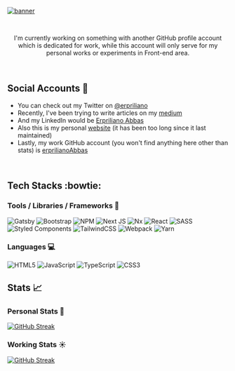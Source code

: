 [![banner](https://user-images.githubusercontent.com/49814974/179379922-8a944f5c-c2fc-4f10-972e-c06d398b1608.png)](https://github.com/erpriliano)

&nbsp;

<p align="center">
  I'm currently working on something with another GitHub profile account which is dedicated for work, while this account will only serve for my personal works or       experiments in Front-end area.
</p>

&nbsp;

## Social Accounts :eyes:
- You can check out my Twitter on [@erpriliano](https://twitter.com/erpriliano)
- Recently, I've been trying to write articles on my [medium](https://medium.com/@erpriliano)
- And my LinkedIn would be [Erpriliano Abbas](https://www.linkedin.com/in/erpriliano-abbas-47203677/)
- Also this is my personal [website](https://erpriliano.github.io/) (it has been too long since it last maintained)
- Lastly, my work GitHub account (you won't find anything here other than stats) is [erprilianoAbbas](https://github.com/erprilianoAbbas)

&nbsp;

## Tech Stacks :bowtie:
### Tools / Libraries / Frameworks :wrench:
![Gatsby](https://img.shields.io/badge/Gatsby-%23663399.svg?style=for-the-badge&logo=gatsby&logoColor=white)
![Bootstrap](https://img.shields.io/badge/bootstrap-%23563D7C.svg?style=for-the-badge&logo=bootstrap&logoColor=white)
![NPM](https://img.shields.io/badge/NPM-%23000000.svg?style=for-the-badge&logo=npm&logoColor=white)
![Next JS](https://img.shields.io/badge/Next-black?style=for-the-badge&logo=next.js&logoColor=white)
![Nx](https://img.shields.io/badge/nx-143055?style=for-the-badge&logo=nx&logoColor=white)
![React](https://img.shields.io/badge/react-%2320232a.svg?style=for-the-badge&logo=react&logoColor=%2361DAFB)
![SASS](https://img.shields.io/badge/SASS-hotpink.svg?style=for-the-badge&logo=SASS&logoColor=white)
![Styled Components](https://img.shields.io/badge/styled--components-DB7093?style=for-the-badge&logo=styled-components&logoColor=white)
![TailwindCSS](https://img.shields.io/badge/tailwindcss-%2338B2AC.svg?style=for-the-badge&logo=tailwind-css&logoColor=white)
![Webpack](https://img.shields.io/badge/webpack-%238DD6F9.svg?style=for-the-badge&logo=webpack&logoColor=black)
![Yarn](https://img.shields.io/badge/yarn-%232C8EBB.svg?style=for-the-badge&logo=yarn&logoColor=white)

### Languages :computer:
![HTML5](https://img.shields.io/badge/html5-%23E34F26.svg?style=for-the-badge&logo=html5&logoColor=white)
![JavaScript](https://img.shields.io/badge/javascript-%23323330.svg?style=for-the-badge&logo=javascript&logoColor=%23F7DF1E)
![TypeScript](https://img.shields.io/badge/typescript-%23007ACC.svg?style=for-the-badge&logo=typescript&logoColor=white)
![CSS3](https://img.shields.io/badge/css3-%231572B6.svg?style=for-the-badge&logo=css3&logoColor=white)

## Stats :chart_with_upwards_trend:
### Personal Stats :crescent_moon:
[![GitHub Streak](https://github-readme-streak-stats.herokuapp.com/?user=erpriliano&theme=dark)](https://git.io/streak-stats)

### Working Stats :sunny:
[![GitHub Streak](https://github-readme-streak-stats.herokuapp.com/?user=erprilianoAbbas&theme=dark)](https://git.io/streak-stats)


<!--
**erpriliano/erpriliano** is a ✨ _special_ ✨ repository because its `README.md` (this file) appears on your GitHub profile.

Here are some ideas to get you started:

- 🔭 I’m currently working on ...
- 🌱 I’m currently learning ...
- 👯 I’m looking to collaborate on ...
- 🤔 I’m looking for help with ...
- 💬 Ask me about ...
- 📫 How to reach me: ...
- 😄 Pronouns: ...
- ⚡ Fun fact: ...
-->
